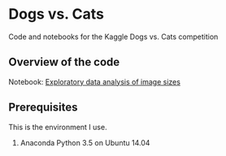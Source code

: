 # Dogs vs. Cats
Code and notebooks for the Kaggle Dogs vs. Cats competition

## Overview of the code
Notebook: [Exploratory data analysis of image sizes]()

## Prerequisites
This is the environment I use. 

  1. Anaconda Python 3.5 on Ubuntu 14.04
  

